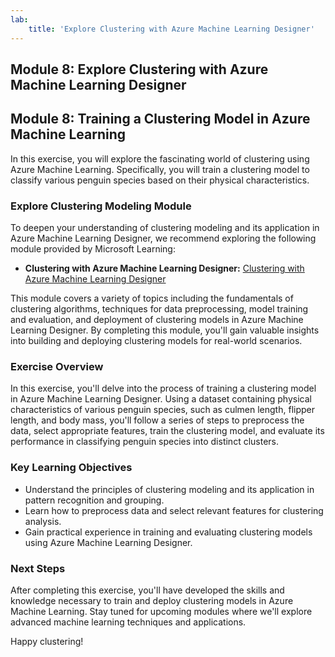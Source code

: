 ```yaml
---
lab:
    title: 'Explore Clustering with Azure Machine Learning Designer'
---
```

## Module 8: Explore Clustering with Azure Machine Learning Designer

## Module 8: Training a Clustering Model in Azure Machine Learning

In this exercise, you will explore the fascinating world of clustering using Azure Machine Learning. Specifically, you will train a clustering model to classify various penguin species based on their physical characteristics.

### Explore Clustering Modeling Module

To deepen your understanding of clustering modeling and its application in Azure Machine Learning Designer, we recommend exploring the following module provided by Microsoft Learning:

- **Clustering with Azure Machine Learning Designer:** [Clustering with Azure Machine Learning Designer](https://microsoftlearning.github.io/AI-900-AIFundamentals/instructions/02c-create-clustering-model.html)

This module covers a variety of topics including the fundamentals of clustering algorithms, techniques for data preprocessing, model training and evaluation, and deployment of clustering models in Azure Machine Learning Designer. By completing this module, you'll gain valuable insights into building and deploying clustering models for real-world scenarios.

### Exercise Overview

In this exercise, you'll delve into the process of training a clustering model in Azure Machine Learning Designer. Using a dataset containing physical characteristics of various penguin species, such as culmen length, flipper length, and body mass, you'll follow a series of steps to preprocess the data, select appropriate features, train the clustering model, and evaluate its performance in classifying penguin species into distinct clusters.

### Key Learning Objectives

- Understand the principles of clustering modeling and its application in pattern recognition and grouping.
- Learn how to preprocess data and select relevant features for clustering analysis.
- Gain practical experience in training and evaluating clustering models using Azure Machine Learning Designer.

### Next Steps

After completing this exercise, you'll have developed the skills and knowledge necessary to train and deploy clustering models in Azure Machine Learning. Stay tuned for upcoming modules where we'll explore advanced machine learning techniques and applications.

Happy clustering!
